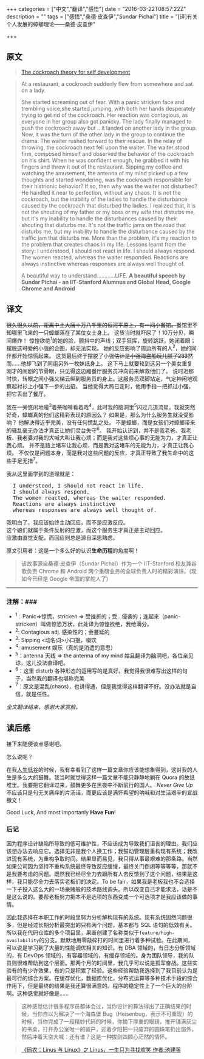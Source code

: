 +++
categories = ["中文","翻译","感悟"]
date = "2016-03-22T08:57:22Z"
description = ""
tags = ["感悟","桑德·皮查伊","Sundar Pichai"]
title = "[译]有关个人发展的蟑螂理论——桑德·皮查伊"

+++

原文
----
> [The cockroach theory for self development](https://www.quora.com/What-should-Indians-learn-from-Sundar-Pichai/answer/Shreyas-Vasant-Joshi?srid=3Eg3&share=9352f832)


> At a restaurant, a cockroach suddenly flew from somewhere and sat on a lady.
>
> She started screaming out of fear.
  With a panic stricken face and trembling voice,she started jumping, with both her hands desperately trying to get rid of the cockroach.
  Her reaction was contagious, as everyone in her group also got panicky.
  The lady finally managed to push the cockroach away but ...it landed on another lady in the group.
  Now, it was the turn of the other lady in the group to continue the drama.
  The waiter rushed forward to their rescue.
  In the relay of throwing, the cockroach next fell upon the waiter.
  The waiter stood firm, composed himself and observed the behavior of the cockroach on his shirt.
  When he was confident enough, he grabbed it with his fingers and threw it out of the restaurant.
  Sipping my coffee and watching the amusement, the antenna of my mind picked up a few thoughts and started wondering, was the cockroach 
  responsible for their histrionic behavior?
  If so, then why was the waiter not disturbed?
  He handled it near to perfection, without any chaos.
  It is not the cockroach, but the inability of the ladies to handle the disturbance caused by the cockroach that disturbed the ladies.
  I realized that, it is not the shouting of my father or my boss or my wife that disturbs me, but it's my inability to handle the disturbances caused by their shouting that disturbs me.
  It's not the traffic jams on the road that disturbs me, but my inability to handle the disturbance caused by the traffic jam that disturbs me.
  More than the problem, it's my reaction to the problem that creates chaos in my life.
  Lessons learnt from the story:
  I understood, I should not react in life.
  I should always respond.
  The women reacted, whereas the waiter responded.
> Reactions are always instinctive whereas responses are always well thought of.
> 
> A beautiful way to understand............LIFE.
> **A beautiful speech by Sundar Pichai - an IIT-Stanford Alumnus and Global Head, Google Chrome and Android**

译文
-----
~~很久很久以前，距离中土大唐十万八千里的恒河平原上，有一间小餐馆。~~餐馆里不知哪里飞来的一只蟑螂落在了某位女士身上。
这货当时就吓尿了！10万分贝，瞬间爆炸！
惊惶欲绝<sup>1</sup>的她的脸，颤抖中的声线；双手狂挥，旋转跳跃，她闭着眼；摆脱这~~可爱的~~小强的企图，却无法实现。
她的反应影响了周边所有的人<sup>2</sup>，她的同伴都开始惊慌起来。
这货最后终于摆脱了小强~~估计是小强海盗船玩儿腻了233~~然而……他却飞到了同组另外一枚妹纸身上。
这下马上就要轮到这另一个美女重复刚才的闹剧的节骨眼，只见得这边厢餐厅服务员冲向前来解救他们了。
说时迟那时快，转眼之间小强又梯云纵到服务员的身上。这服务员双脚站定，气定神闲地观察起衬衫上小强下一步的出招。
当他觉得大局已定时，他用手指一把抓过小强，把它丢出了餐厅。

我在一旁悠闲地嘬<sup>3</sup>着~~茶~~咖啡看着戏<sup>4</sup>，此时我的脑洞里<sup>5</sup>闪过几道流星。我就突然好奇，蟑螂真的他们这精彩表现的原因么？
如果是，那么为什么服务生就没受影响？
他解决得近乎完美，没有任何慌乱之处。
不是蟑螂，而是女孩们对蟑螂带来的骚乱毫无办法才真正让她们灵台失守<sup>6</sup>。
我开始认识到，并不是我老爸、我老板、我老婆对我的大喊大叫让我心烦；而是我对这些烦心事的无能为力，才真正让我心烦。
并不是路上堵车让我心烦，而是我对这堵车的无能为力，才真正让我心烦。
不仅仅是问题本身，而是我对这些问题的反应，才真正导致了我生命中的这些手足无措<sup>7</sup>。

我从这里面学到的道理就是：
<pre>
  I understood, I should not react in life.
  I should always respond.
  The women reacted, whereas the waiter responded.
  Reactions are always instinctive 
  whereas responses are always well thought of.
</pre>

我明白了，我应该始终主动回应，而不是应激反应。<br>
这个娘们就属于条件反射的应激，而这个服务生才真正是主动回应。<br>
应激由直觉支配，而回应则总是源自深思熟虑。<br>

原文引用者：这是一个多么好的认识**生命历程**的角度啊！

> 该故事源自桑德·皮查伊（Sundar Pichai）作为一个 IIT-Stanford 校友兼谷歌负责 Chrome 和 Android 两个重磅业务的全球负责人时的精彩演讲。(现如今已经是 Google 帝国的掌舵人了)

***

### 注解：###

* <sup>1</sup>：Panic=>惊慌，stricken => 受挫折的；受…侵袭的；连起来（panic-stricken）叫做惊恐万状，此处译为惊惶欲绝，我给满分。
* <sup>2</sup>: Contagious adj. 感染性的；会蔓延的
* <sup>3</sup>: Sipping  <动名词>小口抿，啜饮
* <sup>4</sup>: amusement 娱乐（真的是消遣的意思）
* <sup>5</sup>：antenna 天线 => the antenna of my mind 姑且翻译为脑洞吧，各位亲见谅，这儿没法直译吧。
* <sup>6</sup>：这里 disturb 各种形态的运用写的是真好。我觉得我很难写出这样的句子，当然我的翻译也堪称完美
* <sup>7</sup>：原文是混乱(chaos)，也讲得通，但是我觉得这样翻译不好。没办法就是自信，就是任性。

*全文翻译结束，感谢大家赏脸。*

读后感
-------

接下来随便谈点感谢吧。

怎么说呢？

在我[人生低谷](/blog/2016/01/17/写于-2016-年初的一段话/)的时候，我有幸看到了这样一篇文章你应该能想象得到，这对我的人生是多么大的鼓舞。我当时就觉得这样一篇文章不能只静静地躺在 Quora 的故纸堆里。我要把它翻译过来，鼓舞更多在黑夜中不断前行的国人。
*Never Give Up* 不应该只是句无关痛痒的片汤话，而更应该是满怀希望的呐喊和对生活艰辛的宣战檄文！

Good Luck, And most importanly **Have Fun**!

### 后记 ###

因为程序设计缺陷所导致的低可维护性，不应该成为导致我们沮丧的理由。我们应该想办法去响应它。选择无非是我个人换工作；我鼓动管理层重构现有系统；我改进现有系统，为重构争取时间。结果显而易见，我只得从事最艰难的那条路。当然如果公司因为坚持不重构系统最终导致反应缓慢，最终关门倒闭等等等等，那就不是我要考虑的问题。既然我已经尽全力去跟所有人去反馈到了这个问题，结果是这样，我只能尽全力去落实老板们的决定。To be fair，如果我是老板我也不会选择一下子投入这么大的一场豪赌般的技术路线调头。所以改变自己才能求活，话是不是这么说的。要帮老板努力把本不是选项的东西变成一个可选项才是我应该做的事情。

因此我选择在本职工作的时段里努力分析解构现有的系统。现有系统固然问题很多，但是经过长期分析最突出的只有两个问题，基本都与 SQL 语句的低效有关。所以我在代码仓库的多个项目里，果断创建了名称类似于`feature/high-availability`的分支。默默地用零敲碎打的时间里进行着多种试验。在此期间，可以说是学习到了大量的性能调优相关的知识。有 DBA 领域的，有日志分析领域的，有 DevOps 领域的，有容器领域的，有缓存领域的。身为团队领导，我的队员则很难帮助到这个层面。那两个月的时间里，我几乎可以说是孤军奋战。这些实验有的有少许效果，有的只是积累了经验。这些经验帮助我选择到了我目前认为是最可行的综合方案。在缓存优化，数据库优化，分布式运算等多种技术手段的综合作用下，但是最终的结果是我还算很满意的。程序的稳定性上了一个巨大的台阶啊。这种感觉就好像是……

> 这种感觉估计很多程序员都体会过，当你设计的算法得出了正确结果的时候，当你自以为解决了一个海森堡 Bug（Heisenbug，表示不可重现）的时候，当你完成了一段精妙代码的时候，你摘下厚重的眼镜，推开铺满灰尘的书桌，打开办公室唯一的窗户，迎着夕阳把一只废弃的圆珠笔扔出窗外，然后冲着天空大喊：还有谁？这是一种拔剑四顾心茫然的情怀。

> [《码农：Linus 与 Linux》之 Linus，一生只为寻找欢笑 作者:池建强](http://www.ituring.com.cn/tupubarticle/2796)